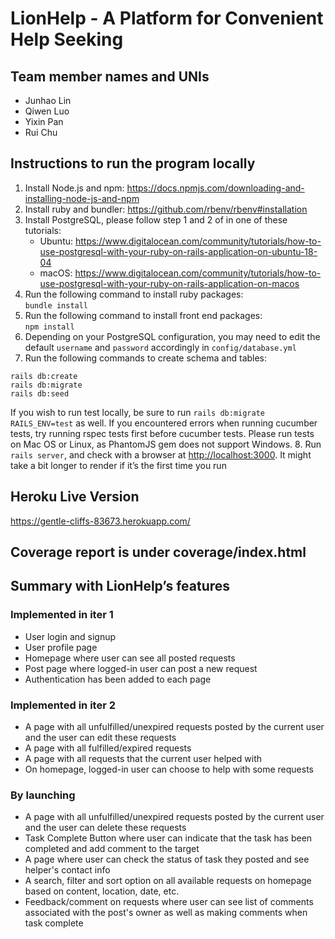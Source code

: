 # LionHelp - A Platform for Convenient Help Seeking

## Team member names and UNIs
* Junhao Lin
* Qiwen Luo
* Yixin Pan
* Rui Chu

## Instructions to run the program locally
1. Install Node.js and npm: <https://docs.npmjs.com/downloading-and-installing-node-js-and-npm>
2. Install ruby and bundler: <https://github.com/rbenv/rbenv#installation>
3. Install PostgreSQL, please follow step 1 and 2 of in one of these tutorials:
	* Ubuntu: <https://www.digitalocean.com/community/tutorials/how-to-use-postgresql-with-your-ruby-on-rails-application-on-ubuntu-18-04>
    * macOS: <https://www.digitalocean.com/community/tutorials/how-to-use-postgresql-with-your-ruby-on-rails-application-on-macos>
4. Run the following command to install ruby packages:  
`bundle install`
5. Run the following command to install front end packages:  
`npm install`
6. Depending on your PostgreSQL configuration, you may need to edit the default `username` and `password` accordingly in `config/database.yml`
7. Run the following commands to create schema and tables:  
```
rails db:create
rails db:migrate
rails db:seed
```
If you wish to run test locally, be sure to run `rails db:migrate RAILS_ENV=test` as well.
If you encountered errors when running cucumber tests, try running rspec tests first before cucumber tests.
Please run tests on Mac OS or Linux, as PhantomJS gem does not support Windows.
8. Run `rails server`, and check with a browser at <http://localhost:3000>. It might take a bit longer to render if it’s the first time you run

## Heroku Live Version
<https://gentle-cliffs-83673.herokuapp.com/> 

## Coverage report is under coverage/index.html

## Summary with LionHelp’s features

### Implemented in iter 1
* User login and signup
* User profile page
* Homepage where user can see all posted requests
* Post page where logged-in user can post a new request
* Authentication has been added to each page

### Implemented in iter 2
* A page with all unfulfilled/unexpired requests posted by the current user and the user can edit these requests
* A page with all fulfilled/expired requests
* A page with all requests that the current user helped with
* On homepage, logged-in user can choose to help with some requests

### By launching
* A page with all unfulfilled/unexpired requests posted by the current user and the user can delete these requests
* Task Complete Button where user can indicate that the task has been completed and add comment to the target
* A page where user can check the status of task they posted and see helper's contact info
* A search, filter and sort option on all available requests on homepage based on content, location, date, etc.
* Feedback/comment on requests where user can see list of comments associated with the post's owner as well as making comments when task complete

